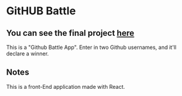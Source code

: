 GitHUB Battle
========

## You can see the final project [here](https://github-battle-82bb6.firebaseapp.com)

This is a "Github Battle App". Enter in two Github usernames, and it'll declare a winner.

## Notes
This is a front-End application made with React.
